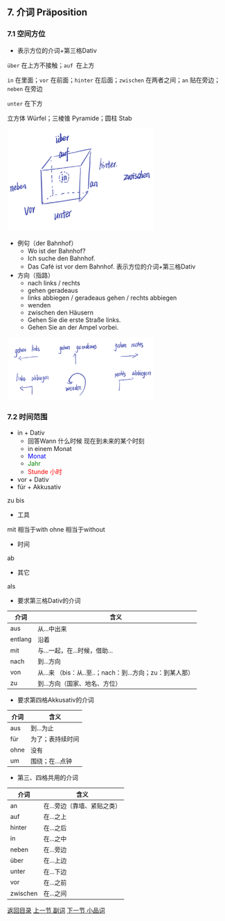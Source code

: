 ## 7. 介词 Präposition

### 7.1 空间方位

* 表示方位的介词+第三格Dativ

`über` 在上方不接触；`auf `在上方

`in` 在里面；`vor` 在前面；`hinter` 在后面；`zwischen` 在两者之间；`an` 贴在旁边；`neben` 在旁边

`unter` 在下方

立方体 Würfel；三棱锥 Pyramide；圆柱 Stab

<img src="../pictures/方位.jpeg" alt="IMG_37A059B32C57-1" style="zoom:33%;" />

* 例句（der Bahnhof）
  * Wo ist der Bahnhof?
  * Ich suche den Bahnhof.
  * Das Café ist vor dem Bahnhof. 表示方位的介词+第三格Dativ
* 方向（指路）
  * nach links / rechts
  * gehen geradeaus
  * links abbiegen / geradeaus gehen / rechts abbiegen
  * wenden
  * zwischen den Häusern
  * Gehen Sie die erste Straße links.
  * Gehen Sie an der Ampel vorbei.

<img src="../pictures/指路.jpeg" alt="指路" style="zoom:33%;" />

### 7.2 时间范围

* in + Dativ
  * 回答Wann 什么时候 现在到未来的某个时刻
  * in einem Monat
  * <font color=blue>Monat</font>
  * <font color=green>Jahr</font>
  * <font color=red>Stunde 小时</font>
* vor + Dativ
* für + Akkusativ

zu bis 

* 工具

mit 相当于with ohne 相当于without

* 时间

ab

* 其它

als

* 要求第三格Dativ的介词

| 介词    | 含义                                                     |
| ------- | -------------------------------------------------------- |
| aus     | 从...中出来                                              |
| entlang | 沿着                                                     |
| mit     | 与...一起，在...时候，借助...                            |
| nach    | 到...方向                                                |
| von     | 从...来 （bis：从..至..；nach：到...方向；zu：到某人那） |
| zu      | 到...方向（国家、地名、方位）                            |

* 要求第四格Akkusativ的介词

| 介词 | 含义             |
| ---- | ---------------- |
| aus  | 到...为止        |
| für  | 为了；表持续时间 |
| ohne | 没有             |
| um   | 围绕；在...点钟  |

* 第三、四格共用的介词

| 介词     | 含义                        |
| -------- | --------------------------- |
| an       | 在...旁边（靠墙、紧贴之类） |
| auf      | 在...之上                   |
| hinter   | 在...之后                   |
| in       | 在...之中                   |
| neben    | 在...旁边                   |
| über     | 在...上边                   |
| unter    | 在...下边                   |
| vor      | 在...之前                   |
| zwischen | 在...之间                   |



[返回目录](../README.md) [上一节 副词](6-Adverb-副词.md) [下一节 小品词](8-小品词.md)
